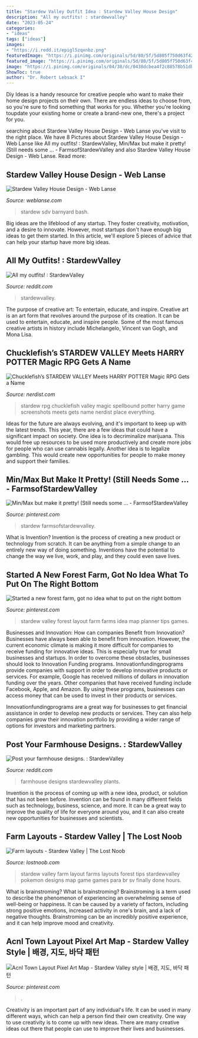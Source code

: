 ```yaml
---
title: "Stardew Valley Outfit Idea : Stardew Valley House Design"
description: "All my outfits! : stardewvalley"
date: "2023-05-24"
categories:
- "ideas"
tags: ["ideas"]
images:
- "https://i.redd.it/epigl5zqxnbz.png"
featuredImage: "https://i.pinimg.com/originals/5d/80/5f/5d805f750d63f42383862a9a51f29c43.png"
featured_image: "https://i.pinimg.com/originals/5d/80/5f/5d805f750d63f42383862a9a51f29c43.png"
image: "https://i.pinimg.com/originals/04/38/dc/0438dcbea4f2c88578b51dbb9f6bb02a.jpg"
ShowToc: true
author: "Dr. Robert Lebsack I"
---
```



Diy Ideas is a handy resource for creative people who want to make their home design projects on their own. There are endless ideas to choose from, so you're sure to find something that works for you. Whether you're looking toupdate your existing home or create a brand-new one, there's a project for you.

	

		
searching about Stardew Valley House Design - Web Lanse you've visit to the right place. We have 8 Pictures about Stardew Valley House Design - Web Lanse like All my outfits! : StardewValley, Min/Max but make it pretty! (Still needs some … - FarmsofStardewValley and also Stardew Valley House Design - Web Lanse. Read more:
		
    
## Stardew Valley House Design - Web Lanse

<img loading=lazy src="https://i.pinimg.com/originals/04/38/dc/0438dcbea4f2c88578b51dbb9f6bb02a.jpg" onerror="this.onerror=null;this.src='https://tse3.mm.bing.net/th?id=OIP.N7V6aISujAHXochOhcHsmgHaEN&amp;pid=15.1';" alt="Stardew Valley House Design - Web Lanse">

_Source: weblanse.com_

>stardew sdv barnyard bash. 

	

Big ideas are the lifeblood of any startup. They foster creativity, motivation, and a desire to innovate. However, most startups don't have enough big ideas to get them started. In this article, we'll explore 5 pieces of advice that can help your startup have more big ideas.

    
## All My Outfits! : StardewValley

<img loading=lazy src="https://preview.redd.it/8pdb60evltjz.png?auto=webp&amp;s=9ad72f545de78834f136c87dbd3cb363b8659211" onerror="this.onerror=null;this.src='https://tse2.mm.bing.net/th?id=OIP.6acISLeUdbQEJWKz3LjelQAAAA&amp;pid=15.1';" alt="All my outfits! : StardewValley">

_Source: reddit.com_

>stardewvalley. 

	

The purpose of creative art: To entertain, educate, and inspire.
Creative art is an art form that revolves around the purpose of its creation. It can be used to entertain, educate, and inspire people. Some of the most famous creative artists in history include Michelangelo, Vincent van Gogh, and Mona Lisa.

    
## Chucklefish’s STARDEW VALLEY Meets HARRY POTTER Magic RPG Gets A Name

<img loading=lazy src="https://nerdist.com/wp-content/uploads/2018/03/Witchbrook-RPG-Featured.jpg" onerror="this.onerror=null;this.src='https://tse2.mm.bing.net/th?id=OIP.rb1dT_JGDFzB_p9GsD-GvAHaEK&amp;pid=15.1';" alt="Chucklefish’s STARDEW VALLEY Meets HARRY POTTER Magic RPG Gets a Name">

_Source: nerdist.com_

>stardew rpg chucklefish valley magic spellbound potter harry game screenshots meets gets name nerdist place everything. 

	

Ideas for the future are always evolving, and it's important to keep up with the latest trends. This year, there are a few ideas that could have a significant impact on society. One idea is to decriminalize marijuana. This would free up resources to be used more productively and create more jobs for people who can use cannabis legally. Another idea is to legalize gambling. This would create new opportunities for people to make money and support their families.

    
## Min/Max But Make It Pretty! (Still Needs Some … - FarmsofStardewValley

<img loading=lazy src="https://i.pinimg.com/736x/07/cd/6f/07cd6f3b2e07cdf860e7286e12bc8d0b.jpg" onerror="this.onerror=null;this.src='https://tse3.mm.bing.net/th?id=OIP.KRbhKfZQp5-LC7Q3Ub3VHwHaGB&amp;pid=15.1';" alt="Min/Max but make it pretty! (Still needs some … - FarmsofStardewValley">

_Source: pinterest.com_

>stardew farmsofstardewvalley. 

	

What is Invention?
Invention is the process of creating a new product or technology from scratch. It can be anything from a simple change to an entirely new way of doing something. Inventions have the potential to change the way we live, work, and play, and they could even save lives.

    
## Started A New Forest Farm, Got No Idea What To Put On The Right Bottom

<img loading=lazy src="https://i.pinimg.com/originals/96/d4/83/96d483e1995e972b7f1527da50124040.png" onerror="this.onerror=null;this.src='https://tse3.mm.bing.net/th?id=OIP.srkeJOi1U4F5rb0PTUupcwHaGB&amp;pid=15.1';" alt="Started a new forest farm, got no idea what to put on the right bottom">

_Source: pinterest.com_

>stardew valley forest layout farm farms idea map planner tips games. 

	

Businesses and Innovation: How can companies Benefit from Innovation?
Businesses have always been able to benefit from innovation. However, the current economic climate is making it more difficult for companies to receive funding for innovative ideas. This is especially true for small businesses and startups. In order to overcome these obstacles, businesses should look to Innovation Funding programs.
Innovationfundingprograms provide companies with support in order to develop innovative products or services. For example, Google has received millions of dollars in innovation funding over the years. Other companies that have received funding include Facebook, Apple, and Amazon. By using these programs, businesses can access money that can be used to invest in their products or services.

Innovationfundingprograms are a great way for businesses to get financial assistance in order to develop new products or services. They can also help companies grow their innovation portfolio by providing a wider range of options for investors and marketing partners.

    
## Post Your Farmhouse Designs. : StardewValley

<img loading=lazy src="http://i.imgur.com/PxVTk7N.jpg" onerror="this.onerror=null;this.src='https://tse1.mm.bing.net/th?id=OIP.VwbrruuOl8WFkaRfeBM3eAHaE9&amp;pid=15.1';" alt="Post your farmhouse designs. : StardewValley">

_Source: reddit.com_

>farmhouse designs stardewvalley plants. 

	

Invention is the process of coming up with a new idea, product, or solution that has not been before. Invention can be found in many different fields such as technology, business, science, and more. It can be a great way to improve the quality of life for everyone around you, and it can also create new opportunities for businesses and scientists.

    
## Farm Layouts - Stardew Valley | The Lost Noob

<img loading=lazy src="https://i.redd.it/epigl5zqxnbz.png" onerror="this.onerror=null;this.src='https://tse1.mm.bing.net/th?id=OIP.42RuCHmyfYqtlfez-TH5eQHaGB&amp;pid=15.1';" alt="Farm layouts - Stardew Valley | The Lost Noob">

_Source: lostnoob.com_

>stardew valley farm layout farms layouts forest tips stardewvalley pokemon designs map game games para br sv finally done hours. 

	

What is brainstroming?
What is brainstroming? Brainstroming is a term used to describe the phenomenon of experiencing an overwhelming sense of well-being or happiness. It can be caused by a variety of factors, including strong positive emotions, increased activity in one's brain, and a lack of negative thoughts. Brainstroming can be an incredibly positive experience, and it can help improve mood and creativity.

    
## Acnl Town Layout Pixel Art Map - Stardew Valley Style | 배경, 지도, 바닥 패턴

<img loading=lazy src="https://i.pinimg.com/originals/5d/80/5f/5d805f750d63f42383862a9a51f29c43.png" onerror="this.onerror=null;this.src='https://tse4.mm.bing.net/th?id=OIP.HATcRfABqLbeXCgb5FRJvgHaFK&amp;pid=15.1';" alt="Acnl Town Layout Pixel Art Map - Stardew Valley style | 배경, 지도, 바닥 패턴">

_Source: pinterest.com_

>. 

	

Creativity is an important part of any individual's life. It can be used in many different ways, which can help a person find their own creativity. One way to use creativity is to come up with new ideas. There are many creative ideas out there that people can use to improve their lives and businesses.

